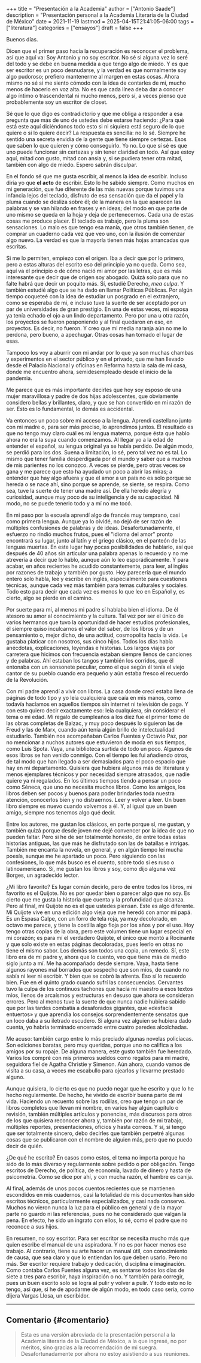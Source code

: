 +++
title = "Presentación a la Academia"
author = ["Antonio Saade"]
description = "Presentación personal a la Academia Literaria de la Ciudad de México"
date = 2021-11-19
lastmod = 2025-04-15T21:41:05-06:00
tags = ["literatura"]
categories = ["ensayos"]
draft = false
+++

Buenos días.

Dicen que el primer paso hacia la recuperación es reconocer el problema, así que aquí va: Soy Antonio y no soy escritor. No sé si alguna vez lo seré del todo y se debe en buena medida a que tengo algo de miedo. Y es que ser escritor es un poco desnudarse, y la verdad es que normalmente soy algo pudoroso; prefiero mantenerme al margen en estas cosas. Ahora mismo no sé si me siento cómodo con la idea de contarles de mi, mucho menos de hacerlo en voz alta. No es que cada línea deba dar a conocer algo íntimo o trascendental ni mucho menos, pero sí, a veces pienso que probablemente soy un escritor de closet.

Sé que lo que digo es contradictorio y que me obliga a responder a esa pregunta que más de uno de ustedes debe estarse haciendo: ¿Para qué está este aquí diciéndonos todo esto si ni siquiera está seguro de lo que quiere o si lo quiere decir? La respuesta es sencilla: no lo sé. Siempre he sentido una secreta envidia de la gente que tiene siempre certezas. Esos que saben lo que quieren y cómo conseguirlo. Yo no. Lo que sí sé es que uno puede funcionar sin certezas y sin tener claridad en todo. Así que estoy aquí, mitad con gusto, mitad con ansia y, si se pudiera tener otra mitad, también con algo de miedo. Espero sabrán disculpar.

En el fondo sé que me gusta escribir, al menos la idea de escribir. Incluso diría yo que **el acto** de escribir. Esto lo he sabido siempre. Como muchos en mi generación, que fue diferente de las más nuevas porque tuvimos una infancia lejos del teclado, disfruto de esa sensación que da el papel y la pluma cuando se desliza sobre él; de la manera en la que aparecen las palabras y se van hilando en frases y en ideas; del modo en que parte de uno mismo se queda en la hoja y deja de pertenecernos. Cada una de estas cosas me produce placer. El teclado es trabajo, pero la pluma son sensaciones. Lo malo es que tengo esa manía, que otros también tienen, de comprar un cuaderno cada vez que veo uno, con la ilusión de comenzar algo nuevo. La verdad es que la mayoría tienen más hojas arrancadas que escritas.

Si me lo permiten, empiezo con el origen. Iba a decir que por lo primero, pero a estas alturas del escrito eso del principio ya no queda. Como sea, aquí va el principio o de cómo nació mi amor por las letras, que es más interesante que decir que de origen soy abogado. Quizá solo para que no falte habrá que decir un poquito más. Sí, estudié Derecho, _mea culpa_. Y también estudié algo que se ha dado en llamar Políticas Públicas. Por algún tiempo coqueteé con la idea de estudiar un posgrado en el extranjero, como se esperaba de mí, e incluso tuve la suerte de ser aceptado por un par de universidades de gran prestigio. En una de estas veces, mi esposa ya tenía echado el ojo a un lindo departamento. Pero por una u otra razón, los proyectos se fueron posponiendo y al final quedaron en eso, en proyectos. Es decir, no fueron. Y creo que mi media naranja aún no me lo perdona, pero bueno, a apechugar. Otras cosas han tomado el lugar de esas.

Tampoco los voy a aburrir con mi andar por lo que ya son muchas chambas y experimentos en el sector público y en el privado, que me han llevado desde el Palacio Nacional y oficinas en Reforma hasta la sala de mi casa, donde me encuentro ahora, semidesempleado desde el inicio de la pandemia.

Me parece que es más importante decirles que hoy soy esposo de una mujer maravillosa y padre de dos hijas adolescentes, que obviamente considero bellas y brillantes, claro, y que se han convertido en mi razón de ser. Esto es lo fundamental, lo demás es accidental.

Va entonces un poco sobre mi acceso a la lengua. Aprendí castellano junto con mi madre o, para ser más preciso, lo aprendimos juntos. El resultado es que no tengo muy claro cuál es mi lengua materna, porque ésta que hablo ahora no era la suya cuando comenzamos. Al llegar yo a la edad de entender el español, su lengua original ya se había perdido. De algún modo, se perdió para los dos. Suena a limitación, lo sé, pero tal vez no es tal. Lo mismo que tener familia desperdigada por el mundo y saber que a muchos de mis parientes no los conozco. A veces se pierde, pero otras veces se gana y me parece que esto ha ayudado un poco a abrir las miras; a entender que hay algo afuera y que el amor a un país no es solo porque se hereda o se nace ahí, sino porque se aprende, se siente, se respira. Como sea, tuve la suerte de tener una madre así. De ella heredo alegría y curiosidad, aunque muy poco de su inteligencia y de su capacidad. Ni modo, no se puede tenerlo todo y a mí no me tocó.

En mi paso por la escuela aprendí algo de francés muy temprano, casi como primera lengua. Aunque ya lo olvidé, no dejó de ser razón de múltiples confusiones de palabras y de ideas. Desafortunadamente, el esfuerzo no rindió muchos frutos, pues el "idioma del amor" pronto encontrará su lugar, junto al latín y el griego clásico, en el panteón de las lenguas muertas. En este lugar hay pocas posibilidades de hablarlo, así que después de 40 años sin articular una palabra apenas lo recuerdo y no me atrevería a decir que lo hablo, aunque aún lo leo esporádicamente. Y para acabar, en años recientes he acudido constantemente, para leer, al inglés por razones de trabajo y también por gusto. Hoy parecería que el mundo entero solo habla, lee y escribe en inglés, especialmente para cuestiones técnicas, aunque cada vez más también para temas culturales y sociales. Todo esto para decir que cada vez es menos lo que leo en Español y, es cierto, algo se pierde en el camino.

Por suerte para mí, al menos mi padre sí hablaba bien el idioma. De él atesoro su amor al conocimiento y la cultura. Tal vez por ser el único de varios hermanos que tuvo la oportunidad de hacer estudios profesionales, él siempre quiso inculcarnos el valor del saber, de los libros y de un pensamiento o, mejor dicho, de una actitud, cosmopolita hacia la vida. Le gustaba platicar con nosotros, sus cinco hijos. Todos los días había anécdotas, explicaciones, leyendas e historias. Los largos viajes por carretera que hicimos con frecuencia estaban siempre llenos de canciones y de palabras. Ahí estaban los tangos y también los corridos, que él entonaba con un sonsonete peculiar, como el que según él tenía el viejo cantor de su pueblo cuando era pequeño y aún estaba fresco el recuerdo de la Revolución.

Con mi padre aprendí a vivir con libros. La casa donde crecí estaba llena de páginas de todo tipo y yo leía cualquiera que caía en mis manos, como todavía hacíamos en aquellos tiempos sin internet ni televisión de paga. Y con esto quiero decir exactamente eso: leía cualquiera, sin considerar el tema o mi edad. Mi regalo de cumpleaños a los diez fue el primer tomo de las obras completas de Balzac, y muy poco después lo siguieron las de Freud y las de Marx, cuando aún tenía algún brillo de intelectualidad estudiarlo. También nos acompañaban Carlos Fuentes y Octavio Paz, por no mencionar a nuchos autores que estuvieron de moda en sus tiempos, como Luis Spota. Vaya, una biblioteca surtida de todo un poco. Algunos de esos libros se han venido conmigo. Con el tiempo les fui añadiendo otros, de tal modo que han llegado a ser demasiados para el poco espacio que hay en mi departamento. Quisiera que hubiera algunos más de literatura y menos ejemplares técnicos y por necesidad siempre atrasados, que nadie quiere ya ni regalados. En los últimos tiempos tiendo a pensar un poco como Séneca, que uno no necesita muchos libros. Como los amigos, los libros deben ser pocos y buenos para poder brindarles toda nuestra atención, conocerlos bien y no distraernos. Leer y volver a leer. Un buen libro siempre es nuevo cuando volvemos a él. Y, al igual que un buen amigo, siempre nos tenemos algo qué decir.

Entre los autores, me gustan los clásicos, en parte porque sí, me gustan, y también quizá porque desde joven me dejé convencer por la idea de que no pueden faltar. Pero si he de ser totalmente honesto, de entre todas estas historias antiguas, las que más he disfrutado son las de batallas e intrigas. También me encanta la novela, en general, y en algún tiempo leí mucha poesía, aunque me he apartado un poco. Pero siguiendo con las confesiones, lo que más busco es el cuento, sobre todo si es ruso o latinoamericano. Sí, me gustan los libros y soy, como dijo alguna vez Borges, un agradecido lector.

¿Mi libro favorito? Es lugar común decirlo, pero de entre todos los libros, mi favorito es el Quijote. No es por quedar bien o parecer algo que no soy. Es cierto que me gusta la historia que cuenta y la profundidad que alcanza. Pero al final, mi Quijote no es el que ustedes piensan. Este es algo diferente. Mi Quijote vive en una edición algo vieja que me heredó con amor mi papá. Es un Espasa Calpe, con un forro de tela roja, ya muy decolorado, en octavo me parece, y tiene la costilla algo floja por los años y por el uso. Hoy tengo otras copias de la obra, pero este volumen tiene un lugar especial en mi corazón; es para mí el verdadero Quijote, el único que montó a Rocinante y que solo existe en estas páginas decoloradas, pues leerlo en otras no tiene el mismo sabor. Los demás son todos una copia, un remedo. Sí, este libro era de mi padre y, ahora que lo cuento, veo que tiene más de medio siglo junto a mí. Me ha acompañado desde siempre. Vaya, hasta tiene algunos rayones mal borrados que sospecho que son míos, de cuando no sabía ni leer ni escribir. Y bien que se cobró la afrenta. Eso sí lo recuerdo bien. Fue en el quinto grado cuando sufrí las consecuencias. Cervantes tuvo la culpa de los continuos tachones que hacía mi maestro a esos textos míos, llenos de arcaísmos y estructuras en desuso que ahora se consideran errores. Pero al menos tuve la suerte de que nunca nadie hubiera sabido que por las tardes combatía a desaforados gigantes, que «desfacía entuertos» y que aprendía los consejos sorprendentemente sensatos que un loco daba a su iletrado escudero. Si alguna vez alguien se hubiera dado cuenta, yo habría terminado encerrado entre cuatro paredes alcolchadas.

Me acuso: también cargo entre lo más preciado algunas novelas policíacas. Son ediciones baratas, pero muy queridas, porque uno no califica a los amigos por su ropaje. De alguna manera, este gusto también fue heredado. Varios los compré con mis primeros sueldos como regalos para mi madre, seguidora fiel de Agatha Christie y Simenon. Aún ahora, cuando vamos de visita a su casa, a veces me escabullo para ojearlos y llevarme prestado alguno.

Aunque quisiera, lo cierto es que no puedo negar que he escrito y que lo he hecho regularmente. De hecho, he vivido de escribir buena parte de mi vida. Haciendo un recuento sobre las rodillas, creo que tengo un par de libros completos que llevan mi nombre, en varios hay algún capítulo o revisión, también múltiples artículos y ponencias, más discursos para otros de los que quisiera reconocer ahora y, también por razón de mi trabajo, múltiples reportes, presentaciones, oficios y hasta correos. Y sí, si tengo que ser totalmente sincero, debo decirles que también perpetré algunas cosas que se publicaron con el nombre de alguien más, pero que no puedo decir de quién.

¿De qué he escrito? En casos como estos, el tema no importa porque ha sido de lo más diverso y regularmente sobre pedido o por obligación. Tengo escritos de Derecho, de política, de economía, lavado de dinero y hasta de psicometría. Como se dice por ahí, y con mucha razón, el hambre es canija.

Al final, además de unos pocos cuentos recientes que se mantienen escondidos en mis cuadernos, casi la totalidad de mis documentos han sido escritos técnicos, particularmente especializados, y casi nada conservo. Muchos no vieron nunca la luz para el público en general y de la mayor parte no guardo ni las referencias, pues no he considerado que valgan la pena. En efecto, he sido un ingrato con ellos, lo sé, como el padre que no reconoce a sus hijos.

En resumen, no soy escritor. Para ser escritor se necesita mucho más que quien escribe el manual de una aspiradora. Y no es por hacer menos ese trabajo. Al contrario, tiene su arte hacer un manual útil, con conocimiento de causa, que sea claro y que lo entiendan los que deben usarlo. Pero no más. Ser escritor requiere trabajo y dedicación, disciplina e imaginación. Como contaba Carlos Fuentes alguna vez, es sentarse todos los días de siete a tres para escribir, haya inspiración o no. Y también para corregir, pues un buen escrito solo se logra al pulir y volver a pulir. Y todo esto no lo tengo, así que, si he de apodarme de algún modo, en todo caso sería, como dijera Vargas Llosa, un escribidor.

---


## Comentario {#comentario}

> Esta es una versión abreviada de la presentación personal a la Academia literaria de la Ciudad de México, a la que ingresé, no por méritos, sino gracias a la recomendación de mi suegra. Desafortunadamente por ahora no estoy asistiendo a sus reuniones.
